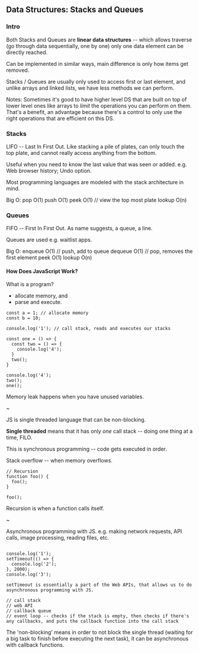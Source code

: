 ## Data Structures: Stacks and Queues

### Intro

Both Stacks and Queues are **linear data structures** -- which allows traverse (go through data sequentially, one by one) only one data element can be directly reached.

Can be implemented in similar ways, main difference is only how items get removed.

Stacks / Queues are usually only used to access first or last element, and unlike arrays and linked lists, we have less methods we can perform.

Notes: Sometimes it's good to have higher level DS that are built on top of lower level ones like arrays to _limit_ the operations you can perform on them.
That's a benefit, an advantage because there's a control to only use the right operations that are efficient on this DS.

### Stacks

LIFO -- Last In First Out.
Like stacking a pile of plates, can only touch the top plate, and cannot really access anything from the bottom.

Useful when you need to know the last value that was seen or added. e.g. Web browser history; Undo option.

Most programming languages are modeled with the stack architecture in mind.

Big O:
pop O(1)
push O(1)
peek O(1) // view the top most plate
lookup O(n)

### Queues

FIFO -- First In First Out.
As name suggests, a queue, a line.

Queues are used e.g. waitlist apps.

Big O:
enqueue O(1) // push, add to queue
dequeue O(1) // pop, removes the first element
peek O(1)
lookup O(n)

#### How Does JavaScript Work?

What is a program?

- allocate memory, and
- parse and execute.

```
const a = 1; // allocate memory
const b = 10;

console.log('1'); // call stack, reads and executes our stacks

const one = () => {
  const two = () => {
    console.log('4');
  }
  two();
}

console.log('4');
two();
one();
```

Memory leak happens when you have unused variables.

~

JS is single threaded language that can be non-blocking.

**Single threaded** means that it has only _one_ call stack -- doing one thing at a time, FILO.

This is synchronous programming -- code gets executed in order.

Stack overflow -- when memory overflows.

```
// Recursion
function foo() {
  foo();
}

foo();
```

Recursion is when a function calls itself.

~

Asynchronous programming with JS.
e.g. making network requests, API calls, image processing, reading files, etc.

```

console.log('1');
setTimeout(() => {
  console.log('2');
}, 2000);
console.log('3');

setTimeout is essentially a part of the Web APIs, that allows us to do asynchronous programming with JS.

// call stack
// web API
// callback queue
// event loop -- checks if the stack is empty, then checks if there's any callbacks, and puts the callback function into the call stack
```

The 'non-blocking' means in order to not block the single thread (waiting for a big task to finish before executing the next task), it can be asynchronous with callback functions.
